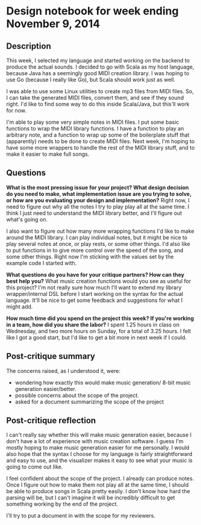 # Design notebook for week ending November 9, 2014

## Description

This week, I selected my language and started working on the backend to produce
the actual sounds.  I decided to go with Scala as my host language, because Java
has a seemingly good MIDI creation library.  I was hoping to use Go (because I
really like Go), but Scala should work just as well.

I was able to use some Linux utilities to create mp3 files from MIDI files.  So,
I can take the generated MIDI files, convert them, and see if they sound right.
I'd like to find some way to do this inside Scala/Java, but this'll work for
now.

I'm able to play some very simple notes in MIDI files.  I put some basic
functions to wrap the MIDI library functions.  I have a function to play an
arbitrary note, and a function to wrap up some of the boilerplate stuff that
(apparently) needs to be done to create MIDI files.  Next week, I'm hoping to
have some more wrappers to handle the rest of the MIDI library stuff, and to
make it easier to make full songs.

## Questions

**What is the most pressing issue for your project? What design decision do
you need to make, what implementation issue are you trying to solve, or how
are you evaluating your design and implementation?**
Right now, I need to figure out why all the notes I try to play play all at the
same time.  I think I just need to understand the MIDI library better, and I'll
figure out what's going on.

I also want to figure out how many more wrapping functions I'd like to make
around the MIDI library.  I can play individual notes, but it might be nice to
play several notes at once, or play rests, or some other things.  I'd also like
to put functions in to give more control over the speed of the song, and some
other things.  Right now I'm sticking with the values set by the example code I
started with.

**What questions do you have for your critique partners? How can they best help
you?**
What music creation functions would you see as useful for this project?  I'm not
really sure how much I'll want to extend my library wrapper/internal DSL before
I start working on the syntax for the actual language.  It'll be nice to get
some feedback and suggestions for what I might add.

**How much time did you spend on the project this week? If you're working in a
team, how did you share the labor?**
I spent 1.25 hours in class on Wednesday, and two more hours on Sunday, for a
total of 3.25 hours.  I felt like I got a good start, but I'd like to get a
bit more in next week if I could.

## Post-critique summary
The concerns raised, as I understood it, were:
- wondering how exactly this would make music generation/ 8-bit music generation
  easier/better.
- possible concerns about the scope of the project.
- asked for a document summarizing the scope of the project

## Post-critique reflection
I can't really say whether this will make music generation easier, because I
don't have a lot of experience with music creation software.  I guess I'm mostly
hoping to make music generation easier for me personally.  I would also hope
that the syntax I choose for my language is fairly straightforward and easy to
use, and the visualizer makes it easy to see what your music is going to come
out like.

I feel confident about the scope of the project.  I already can produce notes.
Once I figure out how to make them not play all at the same time, I should be
able to produce songs in Scala pretty easily.  I don't know how hard the parsing
will be, but I can't imagine it will be incredibly difficult to get something
working by the end of the project.

I'll try to put a document in with the scope for my reviewers.
